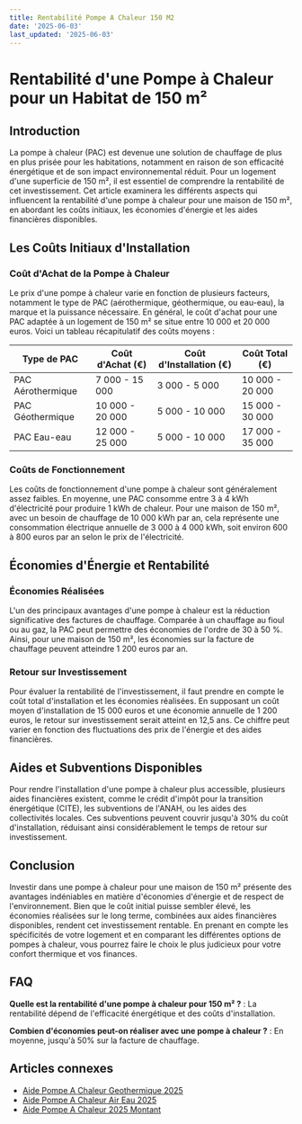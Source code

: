 ```yaml
---
title: Rentabilité Pompe A Chaleur 150 M2
date: '2025-06-03'
last_updated: '2025-06-03'
---
```


# Rentabilité d'une Pompe à Chaleur pour un Habitat de 150 m²

## Introduction

La pompe à chaleur (PAC) est devenue une solution de chauffage de plus en plus prisée pour les habitations, notamment en raison de son efficacité énergétique et de son impact environnemental réduit. Pour un logement d'une superficie de 150 m², il est essentiel de comprendre la rentabilité de cet investissement. Cet article examinera les différents aspects qui influencent la rentabilité d'une pompe à chaleur pour une maison de 150 m², en abordant les coûts initiaux, les économies d'énergie et les aides financières disponibles.

## Les Coûts Initiaux d'Installation

### Coût d'Achat de la Pompe à Chaleur

Le prix d'une pompe à chaleur varie en fonction de plusieurs facteurs, notamment le type de PAC (aérothermique, géothermique, ou eau-eau), la marque et la puissance nécessaire. En général, le coût d'achat pour une PAC adaptée à un logement de 150 m² se situe entre 10 000 et 20 000 euros. Voici un tableau récapitulatif des coûts moyens :

| Type de PAC          | Coût d'Achat (€)        | Coût d'Installation (€) | Coût Total (€)     |
|----------------------|-------------------------|--------------------------|---------------------|
| PAC Aérothermique    | 7 000 - 15 000          | 3 000 - 5 000            | 10 000 - 20 000     |
| PAC Géothermique     | 10 000 - 20 000         | 5 000 - 10 000           | 15 000 - 30 000     |
| PAC Eau-eau          | 12 000 - 25 000         | 5 000 - 10 000           | 17 000 - 35 000     |

### Coûts de Fonctionnement

Les coûts de fonctionnement d'une pompe à chaleur sont généralement assez faibles. En moyenne, une PAC consomme entre 3 à 4 kWh d'électricité pour produire 1 kWh de chaleur. Pour une maison de 150 m², avec un besoin de chauffage de 10 000 kWh par an, cela représente une consommation électrique annuelle de 3 000 à 4 000 kWh, soit environ 600 à 800 euros par an selon le prix de l'électricité.

## Économies d'Énergie et Rentabilité

### Économies Réalisées

L'un des principaux avantages d'une pompe à chaleur est la réduction significative des factures de chauffage. Comparée à un chauffage au fioul ou au gaz, la PAC peut permettre des économies de l'ordre de 30 à 50 %. Ainsi, pour une maison de 150 m², les économies sur la facture de chauffage peuvent atteindre 1 200 euros par an. 

### Retour sur Investissement

Pour évaluer la rentabilité de l'investissement, il faut prendre en compte le coût total d'installation et les économies réalisées. En supposant un coût moyen d'installation de 15 000 euros et une économie annuelle de 1 200 euros, le retour sur investissement serait atteint en 12,5 ans. Ce chiffre peut varier en fonction des fluctuations des prix de l'énergie et des aides financières.

## Aides et Subventions Disponibles

Pour rendre l'installation d'une pompe à chaleur plus accessible, plusieurs aides financières existent, comme le crédit d'impôt pour la transition énergétique (CITE), les subventions de l'ANAH, ou les aides des collectivités locales. Ces subventions peuvent couvrir jusqu'à 30% du coût d'installation, réduisant ainsi considérablement le temps de retour sur investissement.

## Conclusion

Investir dans une pompe à chaleur pour une maison de 150 m² présente des avantages indéniables en matière d'économies d'énergie et de respect de l'environnement. Bien que le coût initial puisse sembler élevé, les économies réalisées sur le long terme, combinées aux aides financières disponibles, rendent cet investissement rentable. En prenant en compte les spécificités de votre logement et en comparant les différentes options de pompes à chaleur, vous pourrez faire le choix le plus judicieux pour votre confort thermique et vos finances.

## FAQ
**Quelle est la rentabilité d'une pompe à chaleur pour 150 m² ?**
: La rentabilité dépend de l'efficacité énergétique et des coûts d'installation.

**Combien d'économies peut-on réaliser avec une pompe à chaleur ?**
: En moyenne, jusqu'à 50% sur la facture de chauffage.

## Articles connexes
- [Aide Pompe A Chaleur Geothermique 2025](/aide-pompe-a-chaleur-geothermique-2025/)
- [Aide Pompe A Chaleur Air Eau 2025](/aide-pompe-a-chaleur-air-eau-2025/)
- [Aide Pompe A Chaleur 2025 Montant](/aide-pompe-a-chaleur-2025-montant/)


<script type="application/ld+json">
{
  "@context": "https://schema.org",
  "@type": "FAQPage",
  "mainEntity": [
    {
      "@type": "Question",
      "name": "Quelle est la rentabilité d'une pompe à chaleur pour 150 m² ?",
      "acceptedAnswer": {
        "@type": "Answer",
        "text": "La rentabilité dépend de l'efficacité énergétique et des coûts d'installation."
      }
    },
    {
      "@type": "Question",
      "name": "Combien d'économies peut-on réaliser avec une pompe à chaleur ?",
      "acceptedAnswer": {
        "@type": "Answer",
        "text": "En moyenne, jusqu'à 50% sur la facture de chauffage."
      }
    }
  ]
}
</script>